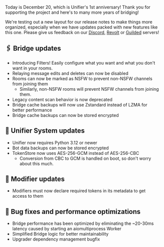 Today is December 20, which is Unifier's 1st anniversary! Thank you for supporting the project and here's to many more years of bridging!

We're testing out a new layout for our release notes to make things more organized, especially when we have updates packed with new features like this one. Please give us feedback on our [Discord](https://discord.unifierhq.org), [Revolt](https://revolt.unifierhq.org) or [Guilded](https://guilded.unifierhq.org) servers!

## 🖇️ Bridge updates
- Introducing Filters! Easily configure what you want and what you don't want in your rooms.
- Relaying message edits and deletes can now be disabled
- Rooms can now be marked as NSFW to prevent non-NSFW channels from joining them
  - Similarly, non-NSFW rooms will prevent NSFW channels from joining them.
- Legacy content scan behavior is now deprecated
- Bridge cache backups will now use Zstandard instead of LZMA for better performance
- Bridge cache backups can now be stored encrypted

## 🔧 Unifier System updates
- Unifier now requires Python 3.12 or newer
- Bot data backups can now be stored encrypted
- TokenStore now uses AES-256-GCM instead of AES-256-CBC
  - Conversion from CBC to GCM is handled on boot, so don't worry about this much.

## 🧩 Modifier updates
- Modifiers must now declare required tokens in its metadata to get access to them

## 🚀 Bug fixes and performance optimizations
- Bridge performance has been optimized by eliminating the ~20-30ms latency caused by starting an aiomultiprocess Worker
- Simplified Bridge logic for better maintainability
- Upgrader dependency management bugfix
